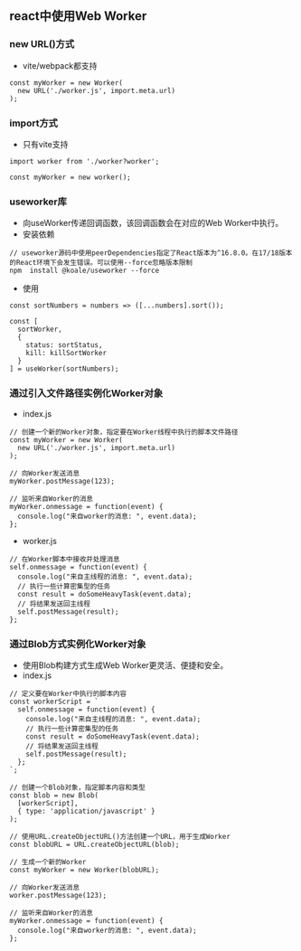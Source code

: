 ## react中使用Web Worker
### new URL()方式
- vite/webpack都支持
```
const myWorker = new Worker(
  new URL('./worker.js', import.meta.url)
);
```
### import方式
- 只有vite支持
```
import worker from './worker?worker';

const myWorker = new worker();
```
### useworker库
- 向useWorker传递回调函数，该回调函数会在对应的Web Worker中执行。
- 安装依赖
```
// useworker源码中使用peerDependencies指定了React版本为^16.8.0。在17/18版本的React环境下会发生错误。可以使用--force忽略版本限制
npm  install @koale/useworker --force
```
- 使用
```
const sortNumbers = numbers => ([...numbers].sort());

const [
  sortWorker, 
  { 
    status: sortStatus, 
    kill: killSortWorker 
  }
] = useWorker(sortNumbers);
```
### 通过引入文件路径实例化Worker对象
- index.js
```
// 创建一个新的Worker对象，指定要在Worker线程中执行的脚本文件路径
const myWorker = new Worker(
  new URL('./worker.js', import.meta.url)
);

// 向Worker发送消息
myWorker.postMessage(123);

// 监听来自Worker的消息
myWorker.onmessage = function(event) {
  console.log("来自worker的消息: ", event.data);
};
```
- worker.js
```
// 在Worker脚本中接收并处理消息
self.onmessage = function(event) {
  console.log("来自主线程的消息: ", event.data);
  // 执行一些计算密集型的任务
  const result = doSomeHeavyTask(event.data);
  // 将结果发送回主线程
  self.postMessage(result);
};
```
### 通过Blob方式实例化Worker对象
- 使用Blob构建方式生成Web Worker更灵活、便捷和安全。
- index.js
```
// 定义要在Worker中执行的脚本内容
const workerScript = `
  self.onmessage = function(event) {
    console.log("来自主线程的消息: ", event.data);
    // 执行一些计算密集型的任务
    const result = doSomeHeavyTask(event.data);
    // 将结果发送回主线程
    self.postMessage(result);
  };
`;

// 创建一个Blob对象，指定脚本内容和类型
const blob = new Blob(
  [workerScript], 
  { type: 'application/javascript' }
);

// 使用URL.createObjectURL()方法创建一个URL，用于生成Worker
const blobURL = URL.createObjectURL(blob);

// 生成一个新的Worker
const myWorker = new Worker(blobURL);

// 向Worker发送消息
worker.postMessage(123);

// 监听来自Worker的消息
myWorker.onmessage = function(event) {
  console.log("来自worker的消息: ", event.data);
};
```
